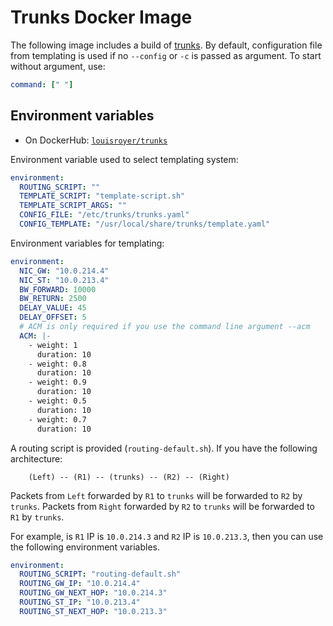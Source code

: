 # Trunks Docker Image
The following image includes a build of [trunks](https://github.com/shynuu/trunks).
By default, configuration file from templating is used if no `--config` or `-c` is passed as argument. To start without argument, use:

```yaml
command: [" "]
```

## Environment variables 
- On DockerHub: [`louisroyer/trunks`](https://hub.docker.com/repository/docker/louisroyer/trunks)

Environment variable used to select templating system:
```yaml
environment:
  ROUTING_SCRIPT: ""
  TEMPLATE_SCRIPT: "template-script.sh"
  TEMPLATE_SCRIPT_ARGS: ""
  CONFIG_FILE: "/etc/trunks/trunks.yaml"
  CONFIG_TEMPLATE: "/usr/local/share/trunks/template.yaml"
```

Environment variables for templating:
```yaml
environment:
  NIC_GW: "10.0.214.4"
  NIC_ST: "10.0.213.4"
  BW_FORWARD: 10000
  BW_RETURN: 2500
  DELAY_VALUE: 45
  DELAY_OFFSET: 5
  # ACM is only required if you use the command line argument --acm
  ACM: |-
    - weight: 1
      duration: 10
    - weight: 0.8
      duration: 10
    - weight: 0.9
      duration: 10
    - weight: 0.5
      duration: 10
    - weight: 0.7
      duration: 10
```

A routing script is provided (`routing-default.sh`).
If you have the following architecture:

```text
    (Left) -- (R1) -- (trunks) -- (R2) -- (Right)
```

Packets from `Left` forwarded by `R1` to `trunks` will be forwarded to `R2` by `trunks`.
Packets from `Right` forwarded by `R2` to `trunks` will be forwarded to `R1` by `trunks`.

For example, is `R1` IP is `10.0.214.3` and `R2` IP is `10.0.213.3`, then you can use the following environment variables.

```yaml
environment:
  ROUTING_SCRIPT: "routing-default.sh"
  ROUTING_GW_IP: "10.0.214.4"
  ROUTING_GW_NEXT_HOP: "10.0.214.3"
  ROUTING_ST_IP: "10.0.213.4"
  ROUTING_ST_NEXT_HOP: "10.0.213.3"
```

